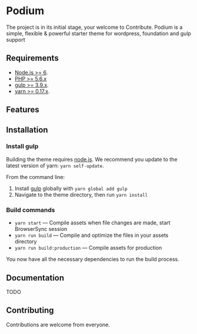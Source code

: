 Podium
===
The project is in its initial stage, your welcome to Contribute.
Podium is a simple, flexible & powerful starter theme for wordpress, foundation and gulp support

Requirements
---
- [Node.js >= 6](https://nodejs.org).
- [PHP >= 5.6.x](http://php.net/)
- [gulp >= 3.9.x](http://gulpjs.com/).
- [yarn >= 0.17.x](https://github.com/yarnpkg/yarn).

Features
---

Installation
---


### Install gulp

Building the theme requires [node.js](http://nodejs.org/download/). We recommend you update to the latest version of yarn: `yarn self-update`.

From the command line:

1. Install [gulp](http://gulpjs.com) globally with `yarn global add gulp`
2. Navigate to the theme directory, then run `yarn install`

### Build commands

* `yarn start` — Compile assets when file changes are made, start BrowserSync session
* `yarn run build` — Compile and optimize the files in your assets directory
* `yarn run build:production` — Compile assets for production

You now have all the necessary dependencies to run the build process.


## Documentation
TODO

## Contributing

Contributions are welcome from everyone.
